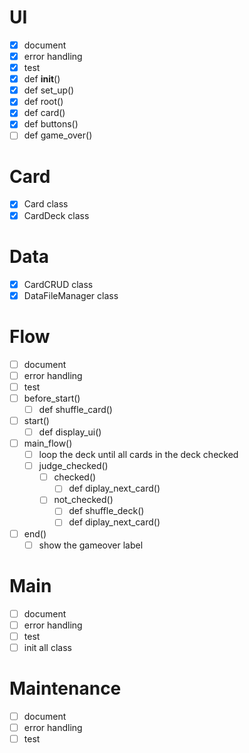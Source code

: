 # UI
- [x] document
- [x] error handling
- [x] test
- [x] def __init__()
- [x] def set_up()
- [x] def root()
- [x] def card()
- [x] def buttons()
- [ ] def game_over()
# Card
- [x] Card class
- [x] CardDeck class
# Data
- [x] CardCRUD class
- [x] DataFileManager class
# Flow
- [ ] document
- [ ] error handling
- [ ] test
- [ ] before_start()
  - [ ] def shuffle_card()
- [ ] start()
  - [ ] def display_ui()
- [ ] main_flow()
  - [ ] loop the deck until all cards in the deck checked
  - [ ] judge_checked()
    - [ ] checked()
      - [ ] def diplay_next_card()
    - [ ] not_checked()
      - [ ] def shuffle_deck()
      - [ ] def diplay_next_card()
- [ ] end()
  - [ ] show the gameover label
# Main
- [ ] document
- [ ] error handling
- [ ] test
- [ ] init all class
# Maintenance
- [ ] document
- [ ] error handling
- [ ] test